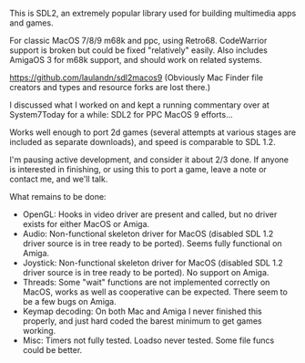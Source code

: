 This is SDL2, an extremely popular library used for building multimedia apps and games.

For classic MacOS 7/8/9 m68k and ppc, using Retro68. CodeWarrior support is broken but could be fixed "relatively" easily. Also includes AmigaOS 3 for m68k support, and should work on related systems.

https://github.com/laulandn/sdl2macos9
(Obviously Mac Finder file creators and types and resource forks are lost there.)

I discussed what I worked on and kept a running commentary over at System7Today for a while:
SDL2 for PPC MacOS 9 efforts...

Works well enough to port 2d games (several attempts at various stages are included as separate downloads), and speed is comparable to SDL 1.2.

I'm pausing active development, and consider it about 2/3 done. If anyone is interested in finishing, or using this to port a game, leave a note or contact me, and we'll talk.

What remains to be done:
* OpenGL: Hooks in video driver are present and called, but no driver exists for either MacOS or Amiga.
* Audio: Non-functional skeleton driver for MacOS (disabled SDL 1.2 driver source is in tree ready to be ported). Seems fully functional on Amiga.
* Joystick: Non-functional skeleton driver for MacOS (disabled SDL 1.2 driver source is in tree ready to be ported). No support on Amiga.
* Threads: Some "wait" functions are not implemented correctly on MacOS, works as well as cooperative can be expected. There seem to be a few bugs on Amiga.
* Keymap decoding: On both Mac and Amiga I never finished this properly, and just hard coded the barest minimum to get games working.
* Misc: Timers not fully tested. Loadso never tested. Some file funcs could be better.